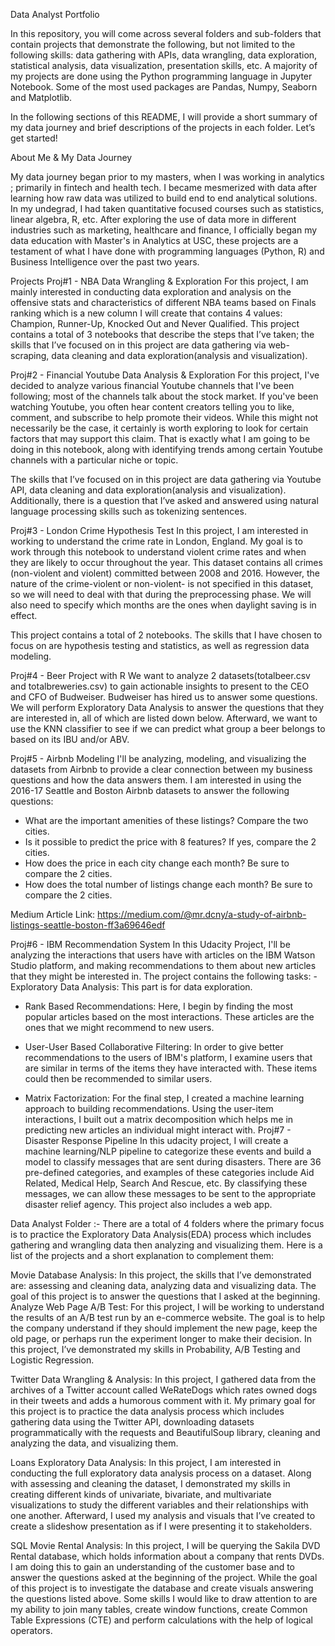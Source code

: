Data Analyst Portfolio




In this repository, you will come across several folders and sub-folders that contain projects that demonstrate the following, but not limited to the following skills: data gathering with APIs, data wrangling, data exploration, statistical analysis, data visualization, presentation skills, etc. A majority of my projects are done using the Python programming language in Jupyter Notebook. Some of the most used packages are Pandas, Numpy, Seaborn and Matplotlib.

In the following sections of this README, I will provide a short summary of my data journey and brief descriptions of the projects in each folder. Let’s get started!

About Me & My Data Journey

My data journey began prior to my masters, when I was working in analytics ; primarily in fintech and health tech. I became mesmerized with data after learning how raw data was utilized to build end to end analytical solutions. In my undegrad, I had taken quantitative focused courses such as statistics, linear algebra, R, etc. After exploring the use of data more in different industries such as marketing, healthcare and finance, I officially began my data education with Master's in Analytics at USC, these projects are a testament of what I have done with programming languages (Python, R) and Business Intelligence over the past two years.

Projects
Proj#1 - NBA Data Wrangling & Exploration
For this project, I am mainly interested in conducting data exploration and analysis on the offensive stats and characteristics of different NBA teams based on Finals ranking which is a new column I will create that contains 4 values: Champion, Runner-Up, Knocked Out and Never Qualified. This project contains a total of 3 notebooks that describe the steps that I’ve taken; the skills that I’ve focused on in this project are data gathering via web-scraping, data cleaning and data exploration(analysis and visualization).

Proj#2 - Financial Youtube Data Analysis & Exploration
For this project, I've decided to analyze various financial Youtube channels that I've been following; most of the channels talk about the stock market. If you've been watching Youtube, you often hear content creators telling you to like, comment, and subscribe to help promote their videos. While this might not necessarily be the case, it certainly is worth exploring to look for certain factors that may support this claim. That is exactly what I am going to be doing in this notebook, along with identifying trends among certain Youtube channels with a particular niche or topic.

The skills that I’ve focused on in this project are data gathering via Youtube API, data cleaning and data exploration(analysis and visualization). Additionally, there is a question that I’ve asked and answered using natural language processing skills such as tokenizing sentences.

Proj#3 - London Crime Hypothesis Test
In this project, I am interested in working to understand the crime rate in London, England. My goal is to work through this notebook to understand violent crime rates and when they are likely to occur throughout the year. This dataset contains all crimes (non-violent and violent) committed between 2008 and 2016. However, the nature of the crime-violent or non-violent- is not specified in this dataset, so we will need to deal with that during the preprocessing phase. We will also need to specify which months are the ones when daylight saving is in effect.

This project contains a total of 2 notebooks. The skills that I have chosen to focus on are hypothesis testing and statistics, as well as regression data modeling.

Proj#4 - Beer Project with R
We want to analyze 2 datasets(totalbeer.csv and totalbreweries.csv) to gain actionable insights to present to the CEO and CFO of Budweiser. Budweiser has hired us to answer some questions. We will perform Exploratory Data Analysis to answer the questions that they are interested in, all of which are listed down below. Afterward, we want to use the KNN classifier to see if we can predict what group a beer belongs to based on its IBU and/or ABV.

Proj#5 - Airbnb Modeling
I'll be analyzing, modeling, and visualizing the datasets from Airbnb to provide a clear connection between my business questions and how the data answers them. I am interested in using the 2016-17 Seattle and Boston Airbnb datasets to answer the following questions:
- What are the important amenities of these listings? Compare the two cities.
- Is it possible to predict the price with 8 features? If yes, compare the 2 cities.
- How does the price in each city change each month? Be sure to compare the 2 cities.
- How does the total number of listings change each month? Be sure to compare the 2 cities.

Medium Article Link: https://medium.com/@mr.dcny/a-study-of-airbnb-listings-seattle-boston-ff3a69646edf

Proj#6 - IBM Recommendation System
In this Udacity Project, I'll be analyzing the interactions that users have with articles on the IBM Watson Studio platform, and making recommendations to them about new articles that they might be interested in. The project contains the following tasks: - Exploratory Data Analysis: This part is for data exploration.

- Rank Based Recommendations: Here, I begin by finding the most popular articles based on the most interactions. These  articles are the ones that we might recommend to new users.

- User-User Based Collaborative Filtering: In order to give better recommendations to the users of IBM's platform, I examine users that are similar in terms of the items they have interacted with. These items could then be recommended to similar users.

- Matrix Factorization: For the final step, I created a machine learning approach to building recommendations. Using the user-item interactions, I built out a matrix decomposition which helps me in predicting new articles an individual might interact with.
Proj#7 - Disaster Response Pipeline
In this udacity project, I will create a machine learning/NLP pipeline to categorize these events and build a model to classify messages that are sent during disasters. There are 36 pre-defined categories, and examples of these categories include Aid Related, Medical Help, Search And Rescue, etc. By classifying these messages, we can allow these messages to be sent to the appropriate disaster relief agency. This project also includes a web app.

Data Analyst Folder :-
There are a total of 4 folders where the primary focus is to practice the Exploratory Data Analysis(EDA) process which includes gathering and wrangling data then analyzing and visualizing them. Here is a list of the projects and a short explanation to complement them:

Movie Database Analysis: In this project, the skills that I’ve demonstrated are: assessing and cleaning data, analyzing data and visualizing data. The goal of this project is to answer the questions that I asked at the beginning.
Analyze Web Page A/B Test: For this project, I will be working to understand the results of an A/B test run by an e-commerce website. The goal is to help the company understand if they should implement the new page, keep the old page, or perhaps run the experiment longer to make their decision. In this project, I’ve demonstrated my skills in Probability, A/B Testing and Logistic Regression.

Twitter Data Wrangling & Analysis: In this project, I gathered data from the archives of a Twitter account called WeRateDogs which rates owned dogs in their tweets and adds a humorous comment with it. My primary goal for this project is to practice the data analysis process which includes gathering data using the Twitter API, downloading datasets programmatically with the requests and BeautifulSoup library, cleaning and analyzing the data, and visualizing them.

Loans Exploratory Data Analysis: In this project, I am interested in conducting the full exploratory data analysis process on a dataset. Along with assessing and cleaning the dataset, I demonstrated my skills in creating different kinds of univariate, bivariate, and multivariate visualizations to study the different variables and their relationships with one another. Afterward, I used my analysis and visuals that I’ve created to create a slideshow presentation as if I were presenting it to stakeholders.

SQL Movie Rental Analysis: In this project, I will be querying the Sakila DVD Rental database, which holds information about a company that rents DVDs. I am doing this to gain an understanding of the customer base and to answer the questions asked at the beginning of the project. While the goal of this project is to investigate the database and create visuals answering the questions listed above. Some skills I would like to draw attention to are my ability to join many tables, create window functions, create Common Table Expressions (CTE) and perform calculations with the help of logical operators.
